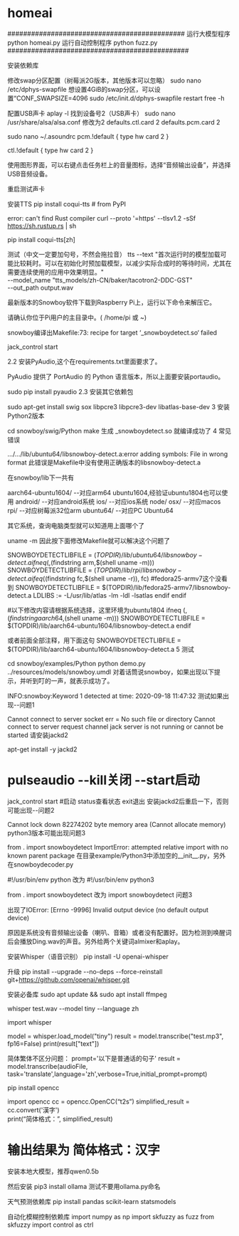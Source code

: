 # homeai

#############################################
运行大模型程序
python homeai.py
运行自动控制程序
python fuzz.py
##############################################

安装依赖库

修改swap分区配置（树莓派2G版本，其他版本可以忽略）
sudo nano /etc/dphys-swapfile
想设置4GiB的swap分区，可以设置“CONF_SWAPSIZE=4096
sudo /etc/init.d/dphys-swapfile restart
free -h

配置USB声卡
aplay -l
找到设备号2（USB声卡）
sudo nano /usr/share/alsa/alsa.conf
修改为2
defaults.ctl.card 2
defaults.pcm.card 2

sudo nano ~/.asoundrc
pcm.!default {
    type hw
    card 2
}

ctl.!default {
    type hw
    card 2
}

使用图形界面，可以右键点击任务栏上的音量图标，选择“音频输出设备”，并选择USB音频设备。

重启测试声卡

安装TTS
pip install coqui-tts  # from PyPI

error: can't find Rust compiler
curl --proto '=https' --tlsv1.2 -sSf https://sh.rustup.rs | sh 
 
pip install coqui-tts[zh]


测试（中文一定要加句号，不然会拖拉音）
tts --text "首次运行时的模型加载可能比较耗时。可以在初始化时预加载模型，以减少实际合成时的等待时间，尤其在需要连续使用的应用中效果明显。" \
    --model_name "tts_models/zh-CN/baker/tacotron2-DDC-GST" \
    --out_path output.wav


最新版本的Snowboy软件下载到Raspberry Pi上，运行以下命令来解压它。

请确认你位于Pi用户的主目录中。( /home/pi 或 ~)

snowboy编译出Makefile:73: recipe for target ‘_snowboydetect.so‘ failed


jack_control start

2.2 安装PyAudio,这个在requirements.txt里面要求了。

  PyAudio 提供了 PortAudio 的 Python 语言版本，所以上面要安装portaudio。

sudo pip install pyaudio
2.3 安装其它依赖包

sudo apt-get install swig sox libpcre3 libpcre3-dev libatlas-base-dev
3 安装Python2版本

cd snowboy/swig/Python
make
生成 _snowboydetect.so 就编译成功了
4 常见错误

 …/…/lib/ubuntu64/libsnowboy-detect.a:error adding symbols: File in wrong format
此错误是Makefile中没有使用正确版本的libsnowboy-detect.a

在snowboy/lib下一共有

aarch64-ubuntu1604/    --对应arm64 ubuntu1604,经验证ubuntu1804也可以使用
android/                         --对应android系统
ios/                                 --对应ios系统
node/
osx/                                 --对应macos
rpi/                                   --对应树莓派32位arm
ubuntu64/                        --对应PC Ubuntu64

其它系统，查询电脑类型就可以知道用上面哪个了

uname -m
因此按下面修改Makefile就可以解决这个问题了

SNOWBOYDETECTLIBFILE = $(TOPDIR)/lib/ubuntu64/libsnowboy-detect.a
ifneq (,$(findstring arm,$(shell uname -m)))
  SNOWBOYDETECTLIBFILE = $(TOPDIR)/lib/rpi/libsnowboy-detect.a
  ifeq ($(findstring fc,$(shell uname -r)), fc) 
    #fedora25-armv7这个没看到
    SNOWBOYDETECTLIBFILE = $(TOPDIR)/lib/fedora25-armv7/libsnowboy-detect.a
    LDLIBS := -L/usr/lib/atlas -lm -ldl -lsatlas
  endif
endif
 
#以下修改内容请根据系统选择，这里环境为ubuntu1804
ifneq (,$(findstring aarch64,$(shell uname -m)))
  SNOWBOYDETECTLIBFILE = $(TOPDIR)/lib/aarch64-ubuntu1604/libsnowboy-detect.a
endif
 
或者前面全部注释，用下面这句
SNOWBOYDETECTLIBFILE = $(TOPDIR)/lib/aarch64-ubuntu1604/libsnowboy-detect.a
5 测试

cd snowboy/examples/Python
python demo.py ../resources/models/snowboy.umdl
对着话筒说snowboy，如果出现以下提示，并听到叮的一声，就表示成功了。

INFO:snowboy:Keyword 1 detected at time: 2020-09-18 11:47:32
测试如果出现--问题1

Cannot connect to server socket err = No such file or directory
Cannot connect to server request channel
jack server is not running or cannot be started
请安装jackd2

apt-get install -y jackd2
 
# pulseaudio --kill关闭 --start启动
jack_control start #启动 status查看状态 exit退出
安装jackd2后重启一下，否则可能出现--问题2

Cannot lock down 82274202 byte memory area (Cannot allocate memory)
python3版本可能出现问题3

 from . import snowboydetect
ImportError: attempted relative import with no known parent package
在目录example/Python3中添加空的__init__.py，另外在snowboydecoder.py

#!/usr/bin/env python
改为
#!/usr/bin/env python3
 
from . import snowboydetect
改为
import snowboydetect
问题3

出现了IOError: [Errno -9996] Invalid output device (no default output device)

原因是系统没有音频输出设备（喇叭、音箱）或者没有配置好。因为检测到唤醒词后会播放Ding.wav的声音。另外给两个关键词almixer和aplay。


安装Whisper（语音识别）
pip install -U openai-whisper

升级
pip install --upgrade --no-deps --force-reinstall git+https://github.com/openai/whisper.git

安装必备库
sudo apt update && sudo apt install ffmpeg

whisper test.wav --model tiny --language zh

import whisper

model = whisper.load_model("tiny")
result = model.transcribe("test.mp3", fp16=False)
print(result["text"])

简体繁体不区分问题：
prompt='以下是普通话的句子'
result = model.transcribe(audioFile, task='translate',language='zh',verbose=True,initial_prompt=prompt)

pip install opencc

import opencc
cc = opencc.OpenCC(“t2s”)
simplified_result = cc.convert('漢字')  
print(“简体格式：”, simplified_result)
# 输出结果为 简体格式：汉字


安装本地大模型，推荐qwen0.5b


然后安装
pip3 install ollama
测试不要用ollama.py命名

天气预测依赖库
pip install pandas scikit-learn statsmodels

自动化模糊控制依赖库
import numpy as np
import skfuzzy as fuzz
from skfuzzy import control as ctrl


